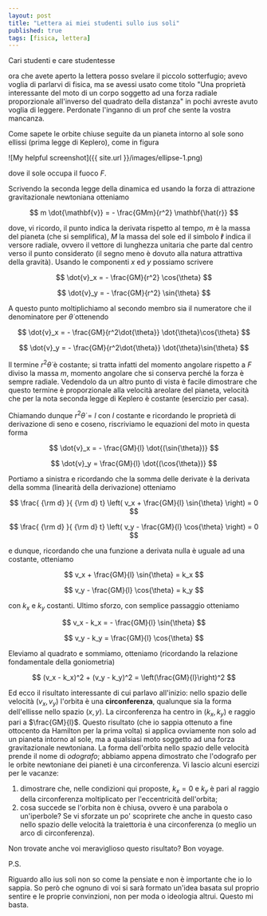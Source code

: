 ```yaml
---
layout: post
title: "Lettera ai miei studenti sullo ius soli"
published: true
tags: [fisica, lettera] 
---
```


Cari studenti e care studentesse

ora che avete aperto la lettera posso svelare il piccolo sotterfugio; avevo voglia di parlarvi di
fisica, ma se avessi usato come titolo "Una proprietà interessante del moto di un corpo soggetto ad
una forza radiale proporzionale all'inverso del quadrato della distanza" in
pochi avreste avuto voglia di leggere. Perdonate l'inganno di un prof che sente la vostra mancanza.

Come sapete le orbite chiuse seguite da un pianeta intorno al sole sono ellissi (prima legge di
Keplero), come in figura

![My helpful screenshot]({{ site.url }}/images/ellipse-1.png)


dove il sole occupa il fuoco $F$.

Scrivendo la seconda legge della dinamica ed usando la forza di attrazione gravitazionale
newtoniana otteniamo

$$
	m \dot{\mathbf{v}} = - \frac{GMm}{r^2} \mathbf{\hat{r}}
$$

dove, vi ricordo, il punto indica la derivata rispetto al tempo, $m$ è la massa del pianeta (che si
semplifica), $M$ la
massa del sole ed il simbolo $\mathbf{\hat{r}}$ indica il versore radiale, ovvero il vettore di
lunghezza unitaria che parte dal centro verso il punto considerato (il segno meno è dovuto alla
natura attrattiva della gravità). Usando le componenti $x$ ed $y$ possiamo scrivere

$$ \dot{v}_x = - \frac{GM}{r^2} \cos{\theta} $$

$$ \dot{v}_y = - \frac{GM}{r^2} \sin{\theta} $$

A questo punto moltiplichiamo al secondo membro sia il numeratore che il denominatore per
$\dot{\theta}$ ottenendo

$$ \dot{v}_x = - \frac{GM}{r^2\dot{\theta}} \dot{\theta}\cos{\theta} $$

$$ \dot{v}_y = - \frac{GM}{r^2\dot{\theta}} \dot{\theta}\sin{\theta} $$

Il termine $r^2\dot{\theta}$ è costante; si tratta infatti del momento angolare rispetto a $F$
diviso la massa $m$, momento angolare che si conserva perché la forza è sempre radiale. Vedendolo da
un altro punto di vista è facile dimostrare che questo termine è proporzionale alla velocità
areolare del pianeta, velocità che per la nota seconda legge di Keplero è costante (esercizio per
casa).

Chiamando dunque $r^2\dot{\theta} = l$ con $l$ costante e ricordando le proprietà di derivazione di
seno e coseno, riscriviamo le equazioni del moto in questa forma

$$ \dot{v}_x = - \frac{GM}{l} \dot{(\sin{\theta})} $$

$$ \dot{v}_y =  \frac{GM}{l} \dot{(\cos{\theta})} $$

Portiamo a sinistra e ricordando che la somma delle derivate è la derivata della somma (linearità
della derivazione) otteniamo

$$ \frac{ {\rm d} }{ {\rm d} t} \left( v_x + \frac{GM}{l} \sin{\theta} \right) = 0 $$

$$ \frac{ {\rm d} }{ {\rm d} t} \left( v_y - \frac{GM}{l} \cos{\theta} \right) = 0 $$

e dunque, ricordando che una funzione a derivata nulla è uguale ad una costante, otteniamo

$$ v_x + \frac{GM}{l} \sin{\theta}  = k_x $$

$$ v_y - \frac{GM}{l} \cos{\theta}  = k_y $$

con $k_x$ e $k_y$ costanti. Ultimo sforzo, con semplice passaggio otteniamo

$$ v_x - k_x = - \frac{GM}{l} \sin{\theta} $$

$$ v_y - k_y =  \frac{GM}{l} \cos{\theta} $$

Eleviamo al quadrato e sommiamo, otteniamo (ricordando la relazione fondamentale della goniometria)

$$ (v_x - k_x)^2 + (v_y - k_y)^2 = \left(\frac{GM}{l}\right)^2 $$

Ed ecco il risultato interessante di cui parlavo all'inizio: nello spazio delle velocità $(v_x,v_y)$
l'orbita è una **circonferenza**, qualunque sia la forma dell'ellisse nello spazio $(x,y)$. La
circonferenza ha centro in $(k_x,k_y)$ e raggio pari a $\frac{GM}{l}$. Questo
risultato (che io sappia ottenuto a fine ottocento da Hamilton per la prima volta) si applica
ovviamente non solo ad un pianeta intorno al sole, ma a qualsiasi moto soggetto ad una forza
gravitazionale newtoniana. La forma dell'orbita nello spazio delle velocità prende il nome di
*odografo*; abbiamo appena dimostrato che l'odografo per le orbite newtoniane dei pianeti è una
circonferenza. Vi lascio alcuni esercizi per le vacanze:

1. dimostrare che, nelle condizioni qui proposte, $k_x = 0$ e $k_y$ è pari al raggio della
   circonferenza moltiplicato per l'eccentricità dell'orbita;
2. cosa succede se l'orbita non è chiusa, ovvero è una parabola o un'iperbole? Se vi sforzate un po'
   scoprirete che anche in questo caso nello spazio delle velocità la traiettoria è una
   circonferenza (o meglio un arco di circonferenza).

Non trovate anche voi meraviglioso questo risultato? Bon voyage.

P.S.

Riguardo allo ius soli non so come la pensiate e non è importante che io lo sappia. So però che
ognuno di voi si sarà formato un'idea basata sul proprio sentire e le proprie convinzioni, non per
moda o ideologia altrui. Questo mi basta.


